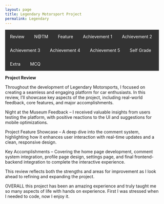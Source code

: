 ```yaml
---
layout: page
title: Legendary Motorsport Project
permalink: Legendary 
---
```


<style>
  nav {
    background-color: #333;
    overflow: hidden;
  }
  nav ul {
    list-style-type: none;
    margin: 0;
    padding: 0;
  }
  nav ul li {
    float: left;
  }
  nav ul li a {
    display: block;
    color: white;
    text-align: center;
    padding: 14px 16px;
    text-decoration: none;
  }
  nav ul li a:hover {
    background-color: #111;
  }
</style>

<nav>
  <ul>
    <li><a href="/jackson_2025/Legendary">Review</a></li>
    <li><a href="/jackson_2025/NATM">N@TM</a></li>
    <li><a href="/jackson_2025/Feature">Feature</a></li>
    <li><a href="/jackson_2025/Achievement1">Achievement 1</a></li>
    <li><a href="/jackson_2025/Achievement2">Achievement 2</a></li>
    <li><a href="/jackson_2025/Achievement3">Achievement 3</a></li>
    <li><a href="/jackson_2025/Achievement4">Achievement 4</a></li>
    <li><a href="/jackson_2025/Achievement5">Achievement 5</a></li>
    <li><a href="/jackson_2025/SelfGrade">Self Grade</a></li>
    <li><a href="/jackson_2025/Extra">Extra</a></li>
    <li><a href="/jackson_2025/MCQ">MCQ</a></li>
  </ul>
</nav>

**Project Review**

Throughout the development of Legendary Motorsports, I focused on creating a seamless and engaging platform for car enthusiasts. In this review, I’ll showcase key aspects of the project, including real-world feedback, core features, and major accomplishments.

Night at the Museum Feedback – I received valuable insights from users testing the platform, with positive reactions to the UI and suggestions for mobile optimizations.

Project Feature Showcase – A deep dive into the comment system, highlighting how it enhances user interaction with real-time updates and a clean, responsive design.

Key Accomplishments – Covering the home page development, comment system integration, profile page design, settings page, and final frontend-backend integration to complete the interactive experience.

This review reflects both the strengths and areas for improvement as I look ahead to refining and expanding the project.


OVERALL this project has been an amazing experience and truly taught me so many aspects of life with hands on experience. First I was stressed when I needed to code, now I enjoy it.